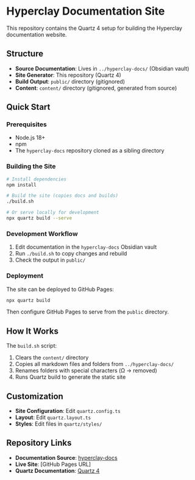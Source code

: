 # Hyperclay Documentation Site

This repository contains the Quartz 4 setup for building the Hyperclay documentation website.

## Structure

- **Source Documentation**: Lives in `../hyperclay-docs/` (Obsidian vault)
- **Site Generator**: This repository (Quartz 4)
- **Build Output**: `public/` directory (gitignored)
- **Content**: `content/` directory (gitignored, generated from source)

## Quick Start

### Prerequisites
- Node.js 18+ 
- npm
- The `hyperclay-docs` repository cloned as a sibling directory

### Building the Site

```bash
# Install dependencies
npm install

# Build the site (copies docs and builds)
./build.sh

# Or serve locally for development
npx quartz build --serve
```

### Development Workflow

1. Edit documentation in the `hyperclay-docs` Obsidian vault
2. Run `./build.sh` to copy changes and rebuild
3. Check the output in `public/`

### Deployment

The site can be deployed to GitHub Pages:

```bash
npx quartz build
```

Then configure GitHub Pages to serve from the `public` directory.

## How It Works

The `build.sh` script:
1. Clears the `content/` directory
2. Copies all markdown files and folders from `../hyperclay-docs/`
3. Renames folders with special characters (Ω → removed)
4. Runs Quartz build to generate the static site

## Customization

- **Site Configuration**: Edit `quartz.config.ts`
- **Layout**: Edit `quartz.layout.ts`
- **Styles**: Edit files in `quartz/styles/`

## Repository Links

- **Documentation Source**: [hyperclay-docs](../hyperclay-docs)
- **Live Site**: [GitHub Pages URL]
- **Quartz Documentation**: [Quartz 4](https://quartz.jzhao.xyz/)